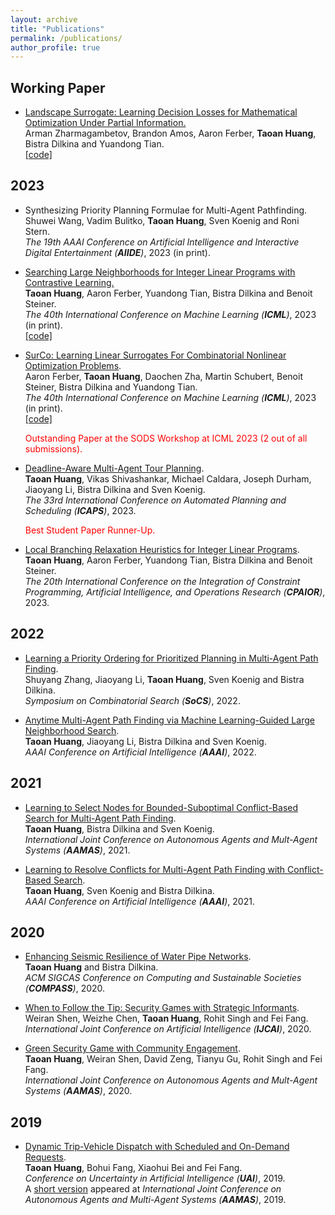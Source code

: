 ```yaml
---
layout: archive
title: "Publications"
permalink: /publications/
author_profile: true
---
```


## Working Paper

* [Landscape Surrogate: Learning Decision Losses for Mathematical Optimization Under Partial Information.](https://arxiv.org/abs/2307.08964)                     
    Arman Zharmagambetov, Brandon Amos, Aaron Ferber, **Taoan Huang**, Bistra Dilkina and Yuandong Tian.    
    [\[code\]](https://github.com/facebookresearch/LANCER)


## 2023

* Synthesizing Priority Planning Formulae for Multi-Agent Pathfinding.                     
    Shuwei Wang, Vadim Bulitko, **Taoan Huang**, Sven Koenig and Roni Stern.    
    <i>The 19th AAAI Conference on Artificial Intelligence and Interactive Digital Entertainment (**AIIDE**)</i>, 2023 (in print).

* [Searching Large Neighborhoods for Integer Linear Programs with Contrastive Learning.](https://arxiv.org/pdf/2302.01578.pdf)                     
    **Taoan Huang**, Aaron Ferber, Yuandong Tian, Bistra Dilkina and Benoit Steiner.    
    <i>The 40th International Conference on Machine Learning (**ICML**)</i>, 2023 (in print).  
    [\[code\]](https://github.com/facebookresearch/SurCo)
    

* [SurCo: Learning Linear Surrogates For Combinatorial Nonlinear Optimization Problems](https://arxiv.org/pdf/2210.12547.pdf).                     
   Aaron Ferber, **Taoan Huang**, Daochen Zha, Martin Schubert, Benoit Steiner, Bistra Dilkina and Yuandong Tian.  
   <i>The 40th International Conference on Machine Learning (**ICML**)</i>, 2023 (in print).  
    [\[code\]](https://github.com/facebookresearch/CL-LNS)
  <p><span style="color:red">Outstanding Paper at the SODS Workshop at ICML 2023 (2 out of all submissions).</span></p>


* [Deadline-Aware Multi-Agent Tour Planning](https://taoanhuang.github.io/files/ICAPS23.pdf).                     
    **Taoan Huang**, Vikas Shivashankar, Michael Caldara, Joseph Durham, Jiaoyang Li, Bistra Dilkina and Sven Koenig.    
    <i>The 33rd International Conference on Automated Planning and Scheduling (**ICAPS**)</i>, 2023.
   <p><span style="color:red">Best Student Paper Runner-Up.</span></p>
    <!--[Another version](https://hsi-workshop.github.io/hsi-2022-camera-ready/Deadline-Aware_Multi-Agent_Tour_Planning.pdf) appeared at <i>the 2nd International Workshop on Heuristic Search in Industry in conjunction with IJCAI-ECAI</i>, 2022.  -->

* [Local Branching Relaxation Heuristics for Integer Linear Programs](https://arxiv.org/pdf/2212.08183.pdf).                     
    **Taoan Huang**, Aaron Ferber, Yuandong Tian, Bistra Dilkina and Benoit Steiner.    
    <i>The 20th International Conference on the Integration of Constraint Programming, Artificial Intelligence, and Operations Research (**CPAIOR**)</i>, 2023. 



## 2022    

* [Learning a Priority Ordering for Prioritized Planning in Multi-Agent Path Finding](https://taoanhuang.github.io/files/socs22a.pdf).                     
    Shuyang Zhang, Jiaoyang Li, **Taoan Huang**, Sven Koenig and Bistra Dilkina.    
    <i>Symposium on Combinatorial Search (**SoCS**)</i>, 2022.  


* [Anytime Multi-Agent Path Finding via Machine Learning-Guided Large Neighborhood Search](https://taoanhuang.github.io/files/aaai22.pdf).                     
    **Taoan Huang**, Jiaoyang Li, Bistra Dilkina and Sven Koenig.    
    <i>AAAI Conference on Artificial Intelligence (**AAAI**)</i>, 2022.   

## 2021  
* [Learning to Select Nodes for Bounded-Suboptimal Conflict-Based Search for Multi-Agent Path Finding](https://taoanhuang.github.io/files/aamas21b.pdf).                     
    **Taoan Huang**, Bistra Dilkina and Sven Koenig.    
    <i>International Joint Conference on Autonomous Agents and Mult-Agent Systems (**AAMAS**)</i>, 2021.        
    

* [Learning to Resolve Conflicts for Multi-Agent Path Finding with Conflict-Based Search](https://taoanhuang.github.io/files/aaai21c.pdf).         
    **Taoan Huang**, Sven Koenig and Bistra Dilkina.    
    <i>AAAI Conference on Artificial Intelligence (**AAAI**)</i>, 2021.     
 
## 2020

* [Enhancing Seismic Resilience of Water Pipe Networks](https://taoanhuang.github.io/files/compass20.pdf).         
    **Taoan Huang** and Bistra Dilkina.    
    <i>ACM SIGCAS Conference on Computing and Sustainable Societies (**COMPASS**)</i>, 2020.    
    

* [ When to Follow the Tip: Security Games with Strategic Informants](https://taoanhuang.github.io/files/ijcai20.pdf).         
    Weiran Shen, Weizhe Chen, **Taoan Huang**, Rohit Singh and Fei Fang.        
    <i>International Joint Conference on Artificial Intelligence (**IJCAI**)</i>, 2020.    


* [Green Security Game with Community Engagement](https://taoanhuang.github.io/files/aamas20.pdf).                     
    **Taoan Huang**, Weiran Shen, David Zeng, Tianyu Gu, Rohit Singh and Fei Fang.        
    <i>International Joint Conference on Autonomous Agents and Mult-Agent Systems (**AAMAS**)</i>, 2020.        
    
## 2019


* [Dynamic Trip-Vehicle Dispatch with Scheduled and On-Demand Requests](https://taoanhuang.github.io/files/uai19.pdf).                     
    **Taoan Huang**, Bohui Fang, Xiaohui Bei and Fei Fang.        
    <i>Conference on Uncertainty in Artificial Intelligence (**UAI**)</i>, 2019.        
    A [short version](https://taoanhuang.github.io/files/aamas19EA.pdf) appeared at <i>International Joint Conference on Autonomous Agents and Multi-Agent Systems (**AAMAS**)</i>, 2019. 
    
